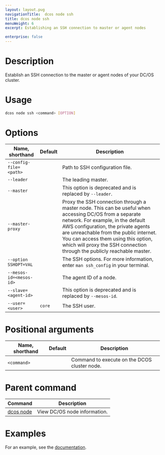 ```yaml
---
layout: layout.pug
navigationTitle:  dcos node ssh
title: dcos node ssh
menuWeight: 6
excerpt: Establishing an SSH connection to master or agent nodes

enterprise: false
---
```



# Description
Establish an SSH connection to the master or agent nodes of your DC/OS cluster.

# Usage

```bash
dcos node ssh <command> [OPTION]
```

# Options

| Name, shorthand | Default | Description |
|---------|-------------|-------------|
| `--config-file=<path>`   |             | Path to SSH configuration file. |
| `--leader`   |             |  The leading master. |
| `--master`   |             |  This option is deprecated and is replaced by `--leader`. |
| `--master-proxy`   |             | Proxy the SSH connection through a master node. This can be useful when accessing DC/OS from a separate network. For example, in the default AWS configuration, the private agents are unreachable from the public internet. You can access them using this option, which will proxy the SSH connection through the publicly reachable master. |
| `--option SSHOPT=VAL`   |             | The SSH options. For more information, enter `man ssh_config` in your terminal. |
| `--mesos-id=<mesos-id>`   |             | The agent ID of a node. |
| `--slave=<agent-id>`   |             | This option is deprecated and is replaced by `--mesos-id`. |
| `--user=<user>`   |   `core`   | The SSH user. |

# Positional arguments

| Name, shorthand | Default | Description |
|---------|-------------|-------------|
| `<command>`   |             | Command to execute on the DCOS cluster node. |

# Parent command

| Command | Description |
|---------|-------------|
| [dcos node](/1.12/cli/command-reference/dcos-node/) | View DC/OS node information. |

# Examples

For an example, see the [documentation](/1.12/administering-clusters/sshcluster/).
